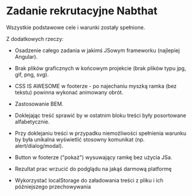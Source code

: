 # Zadanie rekrutacyjne Nabthat

Wszystkie podstawowe cele i warunki zostały spełnione.

Z dodatkowych rzeczy:
- Osadzenie całego zadania w jakimś JSowym frameworku (najlepiej Angular).
- Brak plików graficznych w końcowym projekcie (brak plików typu jpg, gif, png, svg).
- CSS IS AWESOME w footerze - po najechaniu myszką ramka (bez tekstu) powinna wykonać animowany obrót.
- Zastosowanie BEM.
- Doklejając treść sprawić by w ostatnim bloku treści były posortowane alfabetycznie.
- Przy doklejaniu treści w przypadku niemożliwości spełnienia warunku by była unikalna wyświetlić stosowny komunikat (np. alert/dialog/modal).
- Button w footerze ("pokaż") wysuwający ramkę bez użycia JSa.
- Rezultat prac wrzucić do podglądu na jakąś darmową platformę

- Wykorzystać localStorage do załadowania treści z pliku i ich późniejszego przechowywania 
